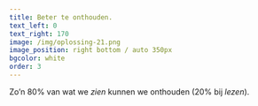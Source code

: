 ```yaml
---
title: Beter te onthouden.
text_left: 0
text_right: 170
image: /img/oplossing-21.png
image_position: right bottom / auto 350px
bgcolor: white
order: 3
---
```


Zo’n 80% van wat we *zien* kunnen we onthouden (20% bij *lezen*).